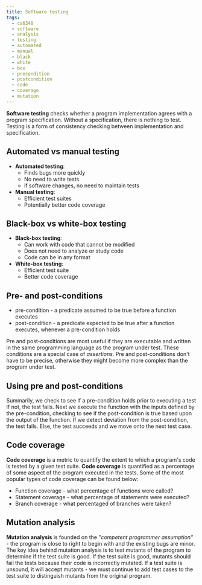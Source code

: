 ```yaml
---
title: Software testing
tags:
  - cs6340
  - software
  - analysis
  - testing
  - automated
  - manual
  - black
  - white
  - box
  - precondition
  - postcondition
  - code
  - coverage
  - mutation
---
```


**Software testing** checks whether a program implementation agrees with a
program specification. Without a specification, there is nothing to test.
Testing is a form of consistency checking between implementation and
specification.

## Automated vs manual testing

- **Automated testing**:
  - Finds bugs more quickly
  - No need to write tests
  - if software changes, no need to maintain tests
- **Manual testing**:
  - Efficient test suites
  - Potentially better code coverage

## Black-box vs white-box testing

- **Black-box testing**:
  - Can work with code that cannot be modified
  - Does not need to analyze or study code
  - Code can be in any format
- **White-box testing**:
  - Efficient test suite
  - Better code coverage

## Pre- and post-conditions

- pre-condition - a predicate assumed to be true before a function executes
- post-condition - a predicate expected to be true after a function executes,
  whenever a pre-condition holds

Pre and post-conditions are most useful if they are executable and written in
the same programming language as the program under test. These conditions are a
special case of _assertions_. Pre and post-conditions don't have to be precise,
otherwise they might become more complex than the program under test.

## Using pre and post-conditions

Summarily, we check to see if a pre-condition holds prior to executing a test If
not, the test fails. Next we execute the function with the inputs defined by the
pre-condition, checking to see if the post-condition is true based upon the
output of the function. If we detect deviation from the post-condition, the test
fails. Else, the test succeeds and we move onto the next test case.

## Code coverage

**Code coverage** is a metric to quantify the extent to which a program's code
is tested by a given test suite. **Code coverage** is quantified as a percentage
of some aspect of the program executed in the tests. Some of the most popular
types of code coverage can be found below:

- Function coverage - what percentage of functions were called?
- Statement coverage - what percentage of statements were executed?
- Branch coverage - what percentaged of branches were taken?

## Mutation analysis

**Mutation analysis** is founded on the _"competent programmer assumption"_ -
the program is close to right to begin with and the existing bugs are minor. The
key idea behind mutation analysis is to test mutants of the program to determine
if the test suite is good. If the test suite is good, mutants should fail the
tests because their code is incorrectly mutated. If a test suite is unsound, it
will accept mutants - we must continue to add test cases to the test suite to
distinguish mutants from the original program.
